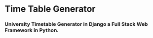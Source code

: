 # Time Table Generator 
### University Timetable Generator in Django a Full Stack Web Framework in Python.
